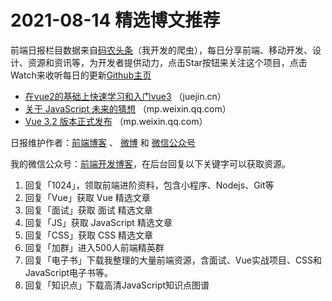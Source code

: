 # 2021-08-14 精选博文推荐

前端日报栏目数据来自[码农头条](http://hao.caibaojian.com.cn/)（我开发的爬虫），每日分享前端、移动开发、设计、资源和资讯等，为开发者提供动力，点击Star按钮来关注这个项目，点击Watch来收听每日的更新[Github主页](https://github.com/kujian/frontendDaily)
* [在vue2的基础上快速学习和入门vue3](https://juejin.cn/post/6995845382005751815) （juejin.cn）
* [关于 JavaScript 未来的猜想](https://mp.weixin.qq.com/s?__biz=MzAxNDEwNjk5OQ==&mid=2650433240&idx=1&sn=af2c71d94431b028bceaba44cbb2437f) （mp.weixin.qq.com）
* [Vue 3.2 版本正式发布](https://mp.weixin.qq.com/s?__biz=Mzg2MzI0OTI0MA==&mid=2247485568&idx=1&sn=9297e7eeaca3274a0fd34f3a26447836) （mp.weixin.qq.com）

日报维护作者：[前端博客](http://caibaojian.com.cn/) 、 [微博](http://weibo.com/kujian) 和 [微信公众号](https://open.weixin.qq.com/qr/code?username=caibaojian_com)

我的微信公众号：[前端开发博客](https://open.weixin.qq.com/qr/code?username=caibaojian_com)，在后台回复以下关键字可以获取资源。

1. 回复「1024」，领取前端进阶资料，包含小程序、Nodejs、Git等
2. 回复「Vue」获取 Vue 精选文章
3. 回复「面试」获取 面试 精选文章
4. 回复「JS」获取 JavaScript 精选文章
5. 回复「CSS」获取 CSS 精选文章
6. 回复「加群」进入500人前端精英群
7. 回复「电子书」下载我整理的大量前端资源，含面试、Vue实战项目、CSS和JavaScript电子书等。
8. 回复「知识点」下载高清JavaScript知识点图谱